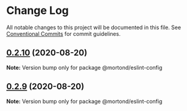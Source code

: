# Change Log

All notable changes to this project will be documented in this file.
See [Conventional Commits](https://conventionalcommits.org) for commit guidelines.

## [0.2.10](https://github.com/daithimorton/bowhead/compare/@mortond/eslint-config@0.2.9...@mortond/eslint-config@0.2.10) (2020-08-20)

**Note:** Version bump only for package @mortond/eslint-config





## [0.2.9](https://github.com/daithimorton/bowhead/compare/@mortond/eslint-config@0.2.7...@mortond/eslint-config@0.2.9) (2020-08-20)

**Note:** Version bump only for package @mortond/eslint-config
